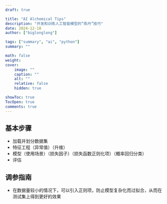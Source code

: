 ```yaml
---
draft: true

title: "AI Alchemical Tips"
description: "开发和训练人工智能模型的“炼丹”技巧"
date: 2024-12-18
author: ["biglonglong"]

tags: ["summary", "ai", "python"]
summary: ""

math: false
weight:
cover:
    image: ""
    caption: ""
    alt: ""
    relative: false
    hidden: true

showToc: true
TocOpen: true
comments: true
---
```


## 基本步骤

- 加载并划分数据集
- 特征工程（异常值）（升维）
- 模型（使用场景）（损失因子）（损失函数正则化项）（概率回归分类）
- 评估



## 调参指南

- 在数据量较小的情况下，可以引入正则项，防止模型复杂化而过拟合，从而在测试集上得到更好的效果